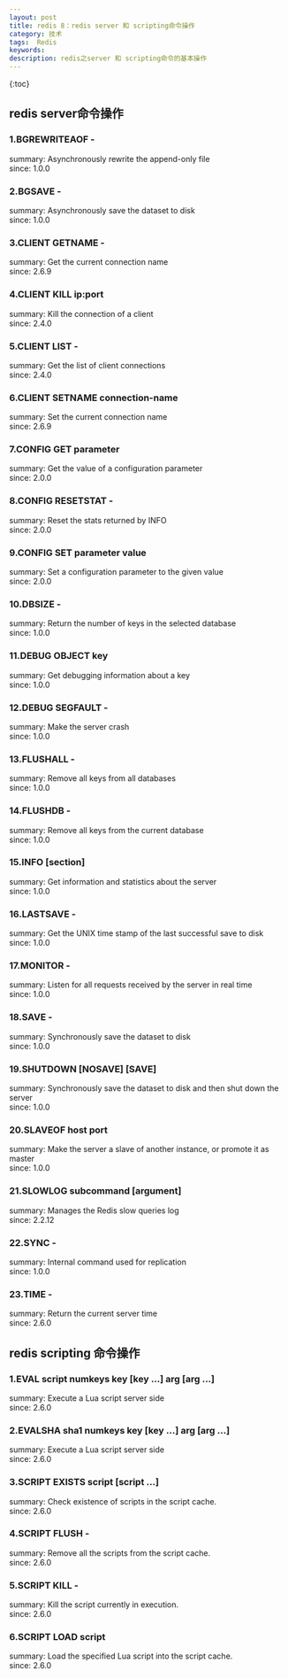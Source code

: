 ```yaml
---
layout: post
title: redis 8：redis server 和 scripting命令操作
category: 技术
tags:  Redis
keywords: 
description: redis之server 和 scripting命令的基本操作
---
```


{:toc}



## redis server命令操作

### 1.BGREWRITEAOF -


summary: Asynchronously rewrite the append-only file  
since: 1.0.0


### 2.BGSAVE -


summary: Asynchronously save the dataset to disk  
since: 1.0.0


### 3.CLIENT GETNAME -


summary: Get the current connection name  
since: 2.6.9


### 4.CLIENT KILL ip:port


summary: Kill the connection of a client  
since: 2.4.0


### 5.CLIENT LIST -


summary: Get the list of client connections  
since: 2.4.0


### 6.CLIENT SETNAME connection-name


summary: Set the current connection name  
since: 2.6.9


### 7.CONFIG GET parameter


summary: Get the value of a configuration parameter  
since: 2.0.0


### 8.CONFIG RESETSTAT -


summary: Reset the stats returned by INFO  
since: 2.0.0


### 9.CONFIG SET parameter value


summary: Set a configuration parameter to the given value  
since: 2.0.0


### 10.DBSIZE -


summary: Return the number of keys in the selected database  
since: 1.0.0


### 11.DEBUG OBJECT key


summary: Get debugging information about a key  
since: 1.0.0


### 12.DEBUG SEGFAULT -


summary: Make the server crash  
since: 1.0.0


### 13.FLUSHALL -


summary: Remove all keys from all databases  
since: 1.0.0


### 14.FLUSHDB -


summary: Remove all keys from the current database  
since: 1.0.0


### 15.INFO [section]


summary: Get information and statistics about the server  
since: 1.0.0


### 16.LASTSAVE -


summary: Get the UNIX time stamp of the last successful save to disk  
since: 1.0.0


### 17.MONITOR -


summary: Listen for all requests received by the server in real time  
since: 1.0.0


### 18.SAVE -


summary: Synchronously save the dataset to disk  
since: 1.0.0


### 19.SHUTDOWN [NOSAVE] [SAVE]


summary: Synchronously save the dataset to disk and then shut down the server  
since: 1.0.0


### 20.SLAVEOF host port


summary: Make the server a slave of another instance, or promote it as master  
since: 1.0.0


### 21.SLOWLOG subcommand [argument]


summary: Manages the Redis slow queries log  
since: 2.2.12


### 22.SYNC -


summary: Internal command used for replication  
since: 1.0.0


### 23.TIME -


summary: Return the current server time  
since: 2.6.0

## redis scripting 命令操作

### 1.EVAL script numkeys key [key ...] arg [arg ...]


summary: Execute a Lua script server side  
since: 2.6.0


### 2.EVALSHA sha1 numkeys key [key ...] arg [arg ...]


summary: Execute a Lua script server side  
since: 2.6.0


### 3.SCRIPT EXISTS script [script ...]


summary: Check existence of scripts in the script cache.  
since: 2.6.0


### 4.SCRIPT FLUSH -


summary: Remove all the scripts from the script cache.  
since: 2.6.0


### 5.SCRIPT KILL -


summary: Kill the script currently in execution.  
since: 2.6.0


### 6.SCRIPT LOAD script


summary: Load the specified Lua script into the script cache.  
since: 2.6.0


